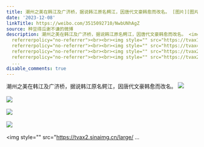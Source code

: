 ```yaml
---
title: 潮州之美在韩江及广济桥，据说韩江原名鳄江，因唐代文豪韩愈而改名。 [图片][图片][图片][图片][图片][图片][图片][图片][图片]
date: '2023-12-08'
linkTitle: https://weibo.com/3515092710/NwbUNhAgZ
source: 种豆得瓜谢不谦的微博
description: 潮州之美在韩江及广济桥，据说韩江原名鳄江，因唐代文豪韩愈而改名。 <img style="" src="https://tvax2.sinaimg.cn/large/d1840ee6gy1hkmho59u8kj21uo0u0jy7.jpg"
  referrerpolicy="no-referrer"><br><br><img style="" src="https://tvax1.sinaimg.cn/large/d1840ee6gy1hkmho5sk2xj21uo0u0gtd.jpg"
  referrerpolicy="no-referrer"><br><br><img style="" src="https://tvax4.sinaimg.cn/large/d1840ee6gy1hkmho6chpxj21uo0u0k1b.jpg"
  referrerpolicy="no-referrer"><br><br><img style="" src="https://tvax2.sinaimg.cn/large/d1840ee6gy1hkmho6wrnej21uo0u0k2s.jpg"
  referrerpolicy="no-referrer"><br><br><img style="" src="https://tvax2.sinaimg.cn/large/
  ...
disable_comments: true
---
```

潮州之美在韩江及广济桥，据说韩江原名鳄江，因唐代文豪韩愈而改名。 <img style="" src="https://tvax2.sinaimg.cn/large/d1840ee6gy1hkmho59u8kj21uo0u0jy7.jpg" referrerpolicy="no-referrer"><br><br><img style="" src="https://tvax1.sinaimg.cn/large/d1840ee6gy1hkmho5sk2xj21uo0u0gtd.jpg" referrerpolicy="no-referrer"><br><br><img style="" src="https://tvax4.sinaimg.cn/large/d1840ee6gy1hkmho6chpxj21uo0u0k1b.jpg" referrerpolicy="no-referrer"><br><br><img style="" src="https://tvax2.sinaimg.cn/large/d1840ee6gy1hkmho6wrnej21uo0u0k2s.jpg" referrerpolicy="no-referrer"><br><br><img style="" src="https://tvax2.sinaimg.cn/large/ ...